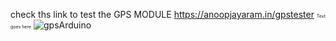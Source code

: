 check ths link to test the GPS MODULE https://anoopjayaram.in/gpstester
<span style="font-size:0.5em;">Text goes here</span>
![gpsArduino](https://github.com/anoopjayaram/GPS_ARDUINO/assets/66719752/2ce5bbae-2c1b-47c6-89e0-100d4273d842)
